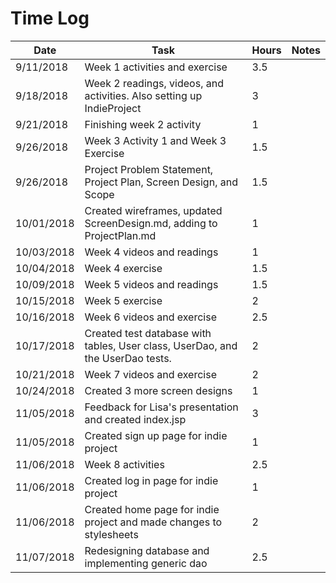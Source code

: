# Time Log

| Date | Task | Hours | Notes |
|------|------|-------|-------|
| 9/11/2018 | Week 1 activities and exercise | 3.5 | |
| 9/18/2018 | Week 2 readings, videos, and activities. Also setting up IndieProject | 3 | |
| 9/21/2018 | Finishing week 2 activity | 1 | |
| 9/26/2018 | Week 3 Activity 1 and Week 3 Exercise | 1.5 | |
| 9/26/2018 | Project Problem Statement, Project Plan, Screen Design, and Scope | 1.5 | |
| 10/01/2018 | Created wireframes, updated ScreenDesign.md, adding to ProjectPlan.md | 1 | |
| 10/03/2018 | Week 4 videos and readings | 1 | |
| 10/04/2018 | Week 4 exercise | 1.5 | |
| 10/09/2018 | Week 5 videos and readings | 1.5 | |
| 10/15/2018 | Week 5 exercise | 2 | |
| 10/16/2018 | Week 6 videos and exercise | 2.5 | |
| 10/17/2018 | Created test database with tables, User class, UserDao, and the UserDao tests. | 2 | |
| 10/21/2018 | Week 7 videos and exercise | 2 | |
| 10/24/2018 | Created 3 more screen designs | 1 | |
| 11/05/2018 | Feedback for Lisa's presentation and created index.jsp | 3 | |
| 11/05/2018 | Created sign up page for indie project | 1 | |
| 11/06/2018 | Week 8 activities | 2.5 | |
| 11/06/2018 | Created log in page for indie project | 1 | |
| 11/06/2018 | Created home page for indie project and made changes to stylesheets | 2 | |
| 11/07/2018 | Redesigning database and implementing generic dao | 2.5 | |